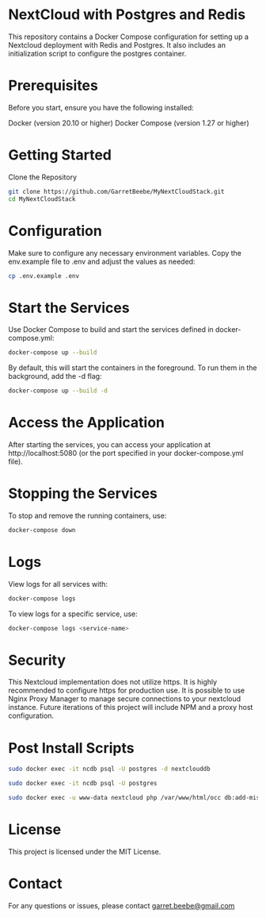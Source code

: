 # NextCloud with Postgres and Redis
  This repository contains a Docker Compose configuration for setting up a Nextcloud deployment with Redis and Postgres. It also includes an initialization script to configure the postgres container.

# Prerequisites
Before you start, ensure you have the following installed:

Docker (version 20.10 or higher)
Docker Compose (version 1.27 or higher)

# Getting Started
Clone the Repository

```bash
git clone https://github.com/GarretBeebe/MyNextCloudStack.git
cd MyNextCloudStack
```
# Configuration

Make sure to configure any necessary environment variables. Copy the env.example file to .env and adjust the values as needed:

```bash
cp .env.example .env
```
# Start the Services

Use Docker Compose to build and start the services defined in docker-compose.yml:

```bash
docker-compose up --build
```

By default, this will start the containers in the foreground. To run them in the background, add the -d flag:

```bash
docker-compose up --build -d
```

# Access the Application

After starting the services, you can access your application at http://localhost:5080 (or the port specified in your docker-compose.yml file).

# Stopping the Services

To stop and remove the running containers, use:

```bash
docker-compose down
```
# Logs

View logs for all services with:

```bash
docker-compose logs
```

To view logs for a specific service, use:

```bash
docker-compose logs <service-name>
```
# Security

This Nextcloud implementation does not utilize https. It is highly recommended to configure https for production use. It is possible to use Nginx Proxy Manager to manage secure connections to your nextcloud instance. Future iterations of this project will include NPM and a proxy host configuration.

# Post Install Scripts

```bash
sudo docker exec -it ncdb psql -U postgres -d nextclouddb
```

```bash
sudo docker exec -it ncdb psql -U postgres
```

```bash
sudo docker exec -u www-data nextcloud php /var/www/html/occ db:add-missing-indices 
```

# License
This project is licensed under the MIT License.

# Contact
For any questions or issues, please contact garret.beebe@gmail.com
